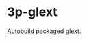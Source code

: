 # 3p-glext

[Autobuild][] packaged [glext][].

[Autobuild]: https://github.com/secondlife/autobuild
[glext]: https://registry.khronos.org/OpenGL/index_gl.php

